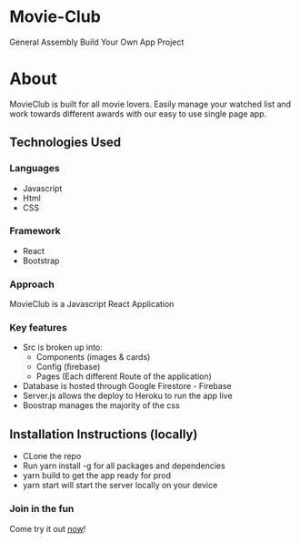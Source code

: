 # Movie-Club
General Assembly Build Your Own App Project


# About
MovieClub is built for all movie lovers. Easily manage your watched list and work towards different awards with our easy to use single page app.

## Technologies Used
### Languages
- Javascript
- Html
- CSS

### Framework
- React
- Bootstrap


### Approach
MovieClub is a Javascript React Application
### Key features
- Src is broken up into:
     - Components (images & cards)
     - Config (firebase)
     - Pages (Each different Route of the application)
- Database is hosted through Google Firestore - Firebase
- Server.js allows the deploy to Heroku to run the app live
- Boostrap manages the majority of the css


## Installation Instructions (locally)
- CLone the repo
- Run yarn install -g for all packages and dependencies
- yarn build to get the app ready for prod
- yarn start will start the server locally on your device



### Join in the fun
Come try it out [now](https://floating-tor-09911.herokuapp.com/)!
